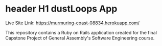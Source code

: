 # header H1 dustLoops App

Live Site Link: https://murmuring-coast-08834.herokuapp.com/

This repository contains a Ruby on Rails application created for the final Capstone Project of General Assembly's Software Engineering course.

